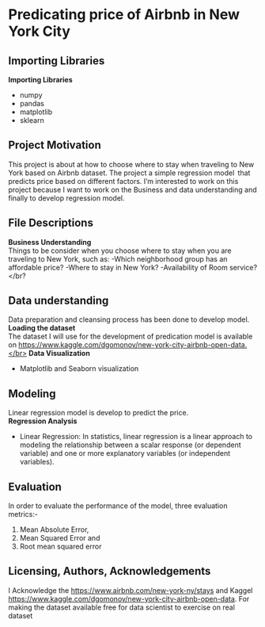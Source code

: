 # Predicating price of Airbnb in New York City

## Importing Libraries
**Importing Libraries**</br>
* numpy
* pandas
* matplotlib
* sklearn
## Project Motivation
This project is about at how to choose where to stay when traveling to New York based on Airbnb dataset. The project a simple regression model that predicts price based on different factors. I’m interested to work on this project because I want to work on the Business and data understanding and finally to develop regression model. </br>
## File Descriptions 
**Business Understanding**</br>
Things to be consider when you choose where to stay when you are traveling to New York, such as:
-Which neighborhood group has an affordable price?
-Where to stay in New York?
-Availability of Room service?</br?
## Data understanding 
Data preparation and cleansing process has been done to develop model.</br>
**Loading the dataset**</br>
The dataset I will use for the development of predication model is available on https://www.kaggle.com/dgomonov/new-york-city-airbnb-open-data.</br>
**Data Visualization**</br>
* Matplotlib and Seaborn visualization </br>
## Modeling 
Linear regression model is develop to predict the price.</br>
**Regression Analysis**</br>
  * Linear Regression: In statistics, linear regression is a linear approach to modeling the relationship between a scalar response (or dependent variable) and one or more explanatory variables (or independent variables). 
## Evaluation 
In order to evaluate the performance of the model, three evaluation metrics:-</br>
1. Mean Absolute Error, 
2. Mean Squared Error and 
2. Root mean squared error 
## Licensing, Authors, Acknowledgements
I Acknowledge the https://www.airbnb.com/new-york-ny/stays and Kaggel https://www.kaggle.com/dgomonov/new-york-city-airbnb-open-data. For making the dataset available free for data scientist to exercise on real dataset
